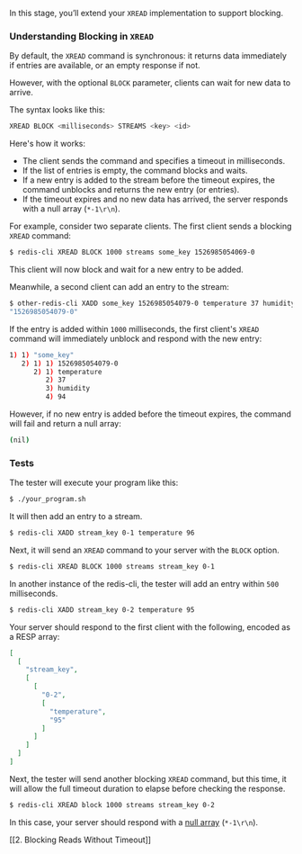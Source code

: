 In this stage, you’ll extend your `XREAD` implementation to support blocking.

### Understanding Blocking in `XREAD`

By default, the `XREAD` command is synchronous: it returns data immediately if entries are available, or an empty response if not.

However, with the optional `BLOCK` parameter, clients can wait for new data to arrive.

The syntax looks like this:

```bash
XREAD BLOCK <milliseconds> STREAMS <key> <id>
```

Here's how it works:

- The client sends the command and specifies a timeout in milliseconds.
- If the list of entries is empty, the command blocks and waits.
- If a new entry is added to the stream before the timeout expires, the command unblocks and returns the new entry (or entries).
- If the timeout expires and no new data has arrived, the server responds with a null array (`*-1\r\n`).

For example, consider two separate clients. The first client sends a blocking `XREAD` command:

```bash
$ redis-cli XREAD BLOCK 1000 streams some_key 1526985054069-0
```

This client will now block and wait for a new entry to be added.

Meanwhile, a second client can add an entry to the stream:

```bash
$ other-redis-cli XADD some_key 1526985054079-0 temperature 37 humidity 94
"1526985054079-0"
```

If the entry is added within `1000` milliseconds, the first client's `XREAD` command will immediately unblock and respond with the new entry:

```bash
1) 1) "some_key"
   2) 1) 1) 1526985054079-0
      2) 1) temperature
         2) 37
         3) humidity
         4) 94
```

However, if no new entry is added before the timeout expires, the command will fail and return a null array:

```bash
(nil)
```

### Tests

The tester will execute your program like this:

```bash
$ ./your_program.sh
```

It will then add an entry to a stream.

```bash
$ redis-cli XADD stream_key 0-1 temperature 96
```

Next, it will send an `XREAD` command to your server with the `BLOCK` option.

```bash
$ redis-cli XREAD BLOCK 1000 streams stream_key 0-1
```

In another instance of the redis-cli, the tester will add an entry within `500` milliseconds.

```bash
$ redis-cli XADD stream_key 0-2 temperature 95
```

Your server should respond to the first client with the following, encoded as a RESP array:

```json
[
  [
    "stream_key",
    [
      [
        "0-2",
        [
          "temperature",
          "95"
        ]
      ]
    ]
  ]
]
```

Next, the tester will send another blocking `XREAD` command, but this time, it will allow the full timeout duration to elapse before checking the response.

```bash
$ redis-cli XREAD block 1000 streams stream_key 0-2
```

In this case, your server should respond with a [null array](https://redis.io/docs/latest/develop/reference/protocol-spec/#null-arrays) (`*-1\r\n`).

[[2. Blocking Reads Without Timeout]]